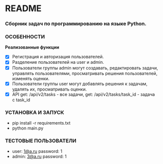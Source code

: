 # README	
### Сборник задач по программированию на языке Python.

### ОСОБЕННОСТИ
**Реализованные функции**
- [x] Регистрация и авторизация пользователей.
- [x] Разделение пользователей на user и admin.
- [x] Пользователи группы admin могут создавать, редактировать задачи, управлять пользователями, просматривать решения пользователей, изменять оценки.
- [x] Пользователи группы user могут добавлять решения к задачам, удалять их, просматривать оценки.
- [x] API get: /api/v2/tasks - все задачи, get: /api/v2/tasks/task_id - задача с task_id

### УСТАНОВКА И ЗАПУСК
- pip install -r requirements.txt
- python main.py

### ТЕСТОВЫЕ ПОЛЬЗОВАТЕЛИ	
- user:  1@a.ru password: 1
- admin: 3@a.ru password: 1

